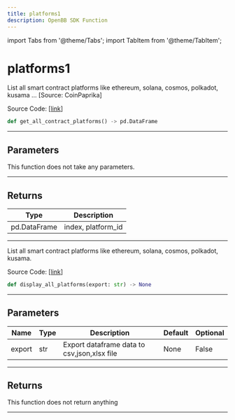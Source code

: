 ```yaml
---
title: platforms1
description: OpenBB SDK Function
---
```


import Tabs from '@theme/Tabs';
import TabItem from '@theme/TabItem';

# platforms1

<Tabs>
<TabItem value="model" label="Model" default>

List all smart contract platforms like ethereum, solana, cosmos, polkadot, kusama ... [Source: CoinPaprika]

Source Code: [[link](https://github.com/OpenBB-finance/OpenBBTerminal/tree/main/openbb_terminal/cryptocurrency/overview/coinpaprika_model.py#L380)]

```python
def get_all_contract_platforms() -> pd.DataFrame
```

---

## Parameters

This function does not take any parameters.

---

## Returns

| Type | Description |
| ---- | ----------- |
| pd.DataFrame | index, platform_id |
---



</TabItem>
<TabItem value="view" label="View">

List all smart contract platforms like ethereum, solana, cosmos, polkadot, kusama.

Source Code: [[link](https://github.com/OpenBB-finance/OpenBBTerminal/tree/main/openbb_terminal/cryptocurrency/overview/coinpaprika_view.py#L324)]

```python
def display_all_platforms(export: str) -> None
```

---

## Parameters

| Name | Type | Description | Default | Optional |
| ---- | ---- | ----------- | ------- | -------- |
| export | str | Export dataframe data to csv,json,xlsx file | None | False |


---

## Returns

This function does not return anything

---



</TabItem>
</Tabs>